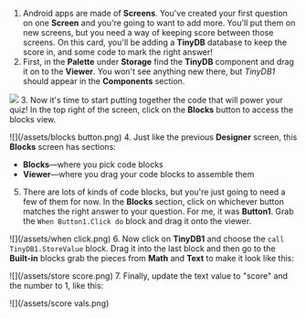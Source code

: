 1. Android apps are made of **Screens**. You've created your first question on one **Screen** and you're going to want to add more. You'll put them on new screens, but you need a way of keeping score between those screens. On this card, you'll be adding a **TinyDB** database to keep the score in, and some code to mark the right answer!
2. First, in the **Palette** under **Storage** find the **TinyDB** component and drag it on to the **Viewer**. You won't see anything new there, but *TinyDB1* should appear in the **Components** section.

  ![](/assets/tinydb.png)
3. Now it's time to start putting together the code that will power your quiz! In the top right of the screen, click on the **Blocks** button to access the blocks view.

  ![](/assets/blocks button.png)
4. Just like the previous **Designer** screen, this **Blocks** screen has sections:  
  * **Blocks**—where you pick code blocks
  * **Viewer**—where you drag your code blocks to assemble them
5. There are lots of kinds of code blocks, but you're just going to need a few of them for now. In the **Blocks** section, click on whichever button matches the right answer to your question. For me, it was **Button1**. Grab the `When Button1.Click do` block and drag it onto the viewer.

  ![](/assets/when click.png)
6. Now click on **TinyDB1** and choose the `call TinyDB1.StoreValue` block. Drag it into the last block and then go to the **Built-in** blocks grab the pieces from **Math** and **Text** to make it look like this:
  
  ![](/assets/store score.png)
7. Finally, update the text value to "score" and the number to 1, like this:
  
  ![](/assets/score vals.png)